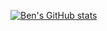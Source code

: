<!-- ### Hi there 👋 -->

<!--
**bstetzer32/bstetzer32** is a ✨ _special_ ✨ repository because its `README.md` (this file) appears on your GitHub profile.

Here are some ideas to get you started:

- 🔭 I’m currently working on ...
- 🌱 I’m currently learning ...
- 👯 I’m looking to collaborate on ...
- 🤔 I’m looking for help with ...
- 💬 Ask me about ...
- 📫 How to reach me: ...
- 😄 Pronouns: ...
- ⚡ Fun fact: ...
-->
[![Ben's GitHub stats](https://github-readme-stats.vercel.app/api?username=bstetzer32&count_private=true)](https://github.com/bstetzer32/github-readme-stats)


